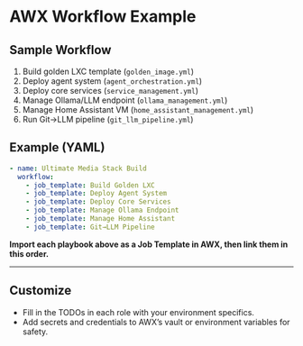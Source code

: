 # AWX Workflow Example

## Sample Workflow

1. Build golden LXC template (`golden_image.yml`)
2. Deploy agent system (`agent_orchestration.yml`)
3. Deploy core services (`service_management.yml`)
4. Manage Ollama/LLM endpoint (`ollama_management.yml`)
5. Manage Home Assistant VM (`home_assistant_management.yml`)
6. Run Git→LLM pipeline (`git_llm_pipeline.yml`)

## Example (YAML)

```yaml
- name: Ultimate Media Stack Build
  workflow:
    - job_template: Build Golden LXC
    - job_template: Deploy Agent System
    - job_template: Deploy Core Services
    - job_template: Manage Ollama Endpoint
    - job_template: Manage Home Assistant
    - job_template: Git→LLM Pipeline
```

**Import each playbook above as a Job Template in AWX, then link them in this order.**

---

## Customize

- Fill in the TODOs in each role with your environment specifics.
- Add secrets and credentials to AWX’s vault or environment variables for safety.